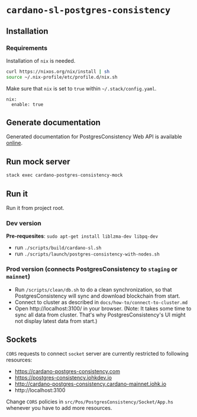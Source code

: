 # `cardano-sl-postgres-consistency`

## Installation

### Requirements

Installation of `nix` is needed.

```bash
curl https://nixos.org/nix/install | sh
source ~/.nix-profile/etc/profile.d/nix.sh
```

Make sure that `nix` is set to `true` within `~/.stack/config.yaml`.

```
nix:
  enable: true
```

## Generate documentation

Generated documentation for PostgresConsistency Web API is available [online](https://cardanodocs.com/technical/postgres-consistency/api/).

## Run mock server

```bash
stack exec cardano-postgres-consistency-mock
```

## Run it

Run it from project root.

### Dev version

**Pre-requesites**: `sudo apt-get install liblzma-dev libpq-dev`

- run `./scripts/build/cardano-sl.sh`
- run `./scripts/launch/postgres-consistency-with-nodes.sh`

### Prod version (connects PostgresConsistency to `staging` or `mainnet`)

- Run `/scripts/clean/db.sh` to do a clean synchronization, so that PostgresConsistency will sync and download blockchain from start.
- Connect to cluster as described in  `docs/how-to/connect-to-cluster.md`
- Open http://localhost:3100/ in your browser. (Note: It takes some time to sync all data from cluster. That's why PostgresConsistency's UI might not display latest data from start.)


## Sockets

`CORS` requests to connect `socket` server are currently restricted to following resources:
* https://cardano-postgres-consistency.com
* https://postgres-consistency.iohkdev.io
* http://cardano-postgres-consistency.cardano-mainnet.iohk.io
* http://localhost:3100

Change `CORS` policies in `src/Pos/PostgresConsistency/Socket/App.hs` whenever you have to add more resources.
